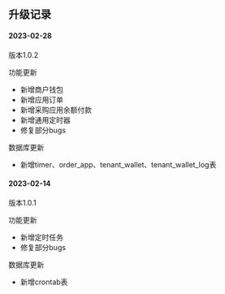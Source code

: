 ## 升级记录

#### 2023-02-28
版本1.0.2

功能更新
* 新增商户钱包
* 新增应用订单
* 新增采购应用余额付款
* 新增通用定时器
* 修复部分bugs

数据库更新
* 新增timer、order_app、tenant_wallet、tenant_wallet_log表

#### 2023-02-14
版本1.0.1

功能更新
* 新增定时任务
* 修复部分bugs

数据库更新
* 新增crontab表